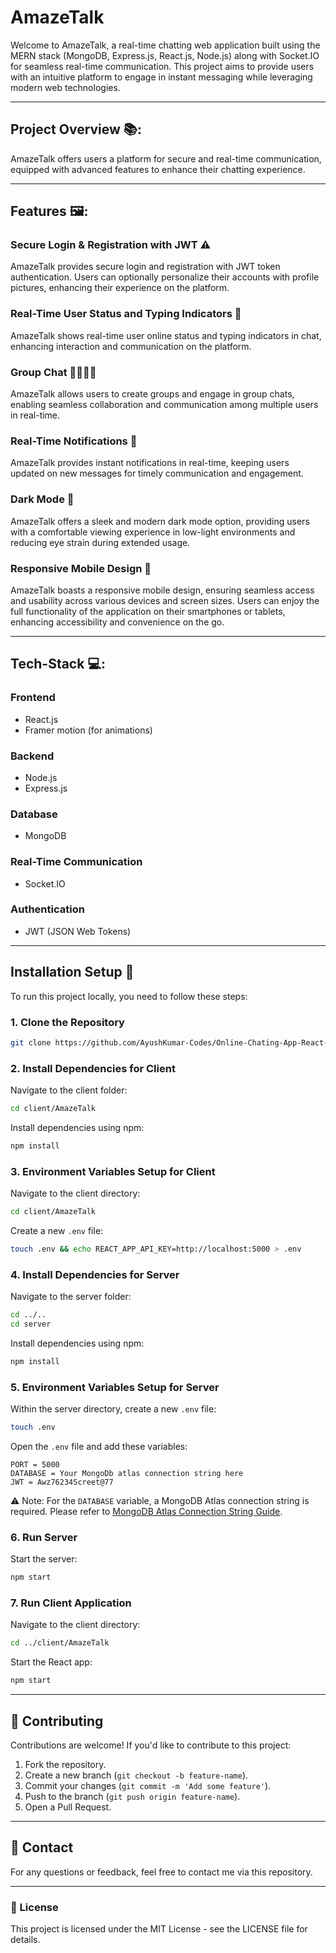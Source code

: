 # AmazeTalk

Welcome to AmazeTalk, a real-time chatting web application built using the MERN stack (MongoDB, Express.js, React.js, Node.js) along with Socket.IO for seamless real-time communication. This project aims to provide users with an intuitive platform to engage in instant messaging while leveraging modern web technologies.

---

## Project Overview 📚:

AmazeTalk offers users a platform for secure and real-time communication, equipped with advanced features to enhance their chatting experience.

---

## Features 🖼️:

### Secure Login & Registration with JWT ⚠️
AmazeTalk provides secure login and registration with JWT token authentication. Users can optionally personalize their accounts with profile pictures, enhancing their experience on the platform.

### Real-Time User Status and Typing Indicators 🤙
AmazeTalk shows real-time user online status and typing indicators in chat, enhancing interaction and communication on the platform.

### Group Chat 👨‍👩‍👦‍👦
AmazeTalk allows users to create groups and engage in group chats, enabling seamless collaboration and communication among multiple users in real-time.

### Real-Time Notifications 🔔
AmazeTalk provides instant notifications in real-time, keeping users updated on new messages for timely communication and engagement.

### Dark Mode 🌚
AmazeTalk offers a sleek and modern dark mode option, providing users with a comfortable viewing experience in low-light environments and reducing eye strain during extended usage.

### Responsive Mobile Design 📱
AmazeTalk boasts a responsive mobile design, ensuring seamless access and usability across various devices and screen sizes. Users can enjoy the full functionality of the application on their smartphones or tablets, enhancing accessibility and convenience on the go.

---

## Tech-Stack 💻:

### Frontend
- React.js
- Framer motion (for animations)

### Backend
- Node.js
- Express.js

### Database
- MongoDB

### Real-Time Communication
- Socket.IO

### Authentication
- JWT (JSON Web Tokens)

---

## Installation Setup 🧰

To run this project locally, you need to follow these steps:

### 1. Clone the Repository
```bash
git clone https://github.com/AyushKumar-Codes/Online-Chating-App-React-js.git
```

### 2. Install Dependencies for Client
Navigate to the client folder:
```bash
cd client/AmazeTalk
```
Install dependencies using npm:
```bash
npm install
```

### 3. Environment Variables Setup for Client
Navigate to the client directory:
```bash
cd client/AmazeTalk
```
Create a new `.env` file:
```bash
touch .env && echo REACT_APP_API_KEY=http://localhost:5000 > .env
```

### 4. Install Dependencies for Server
Navigate to the server folder:
```bash
cd ../..
cd server
```
Install dependencies using npm:
```bash
npm install
```

### 5. Environment Variables Setup for Server
Within the server directory, create a new `.env` file:
```bash
touch .env
```
Open the `.env` file and add these variables:
```
PORT = 5000
DATABASE = Your MongoDb atlas connection string here
JWT = Awz76234Screet@77
```
⚠️ Note: For the `DATABASE` variable, a MongoDB Atlas connection string is required. Please refer to [MongoDB Atlas Connection String Guide](https://www.mongodb.com/docs/guides/atlas/connection-string/).

### 6. Run Server
Start the server:
```bash
npm start
```

### 7. Run Client Application
Navigate to the client directory:
```bash
cd ../client/AmazeTalk
```
Start the React app:
```bash
npm start
```

---

## 🤝 Contributing

Contributions are welcome! If you'd like to contribute to this project:

1. Fork the repository.
2. Create a new branch (`git checkout -b feature-name`).
3. Commit your changes (`git commit -m 'Add some feature'`).
4. Push to the branch (`git push origin feature-name`).
5. Open a Pull Request.

---

## 📧 Contact

For any questions or feedback, feel free to contact me via this repository.

---

### 📜 License

This project is licensed under the MIT License - see the LICENSE file for details.


